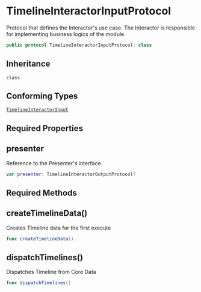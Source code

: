 # TimelineInteractorInputProtocol

Protocol that defines the Interactor's use case.
The Interactor is responsible for implementing business logics of the module.

``` swift
public protocol TimelineInteractorInputProtocol: class
```

## Inheritance

`class`

## Conforming Types

[`TimelineInteractorInput`](TimelineInteractorInput)

## Required Properties

## presenter

Reference to the Presenter's interface.

``` swift
var presenter: TimelineInteractorOutputProtocol?
```

## Required Methods

## createTimelineData()

Creates TImeline data for the first execute

``` swift
func createTimelineData()
```

## dispatchTimelines()

Dispatches Timeline from Core Data

``` swift
func dispatchTimelines()
```
